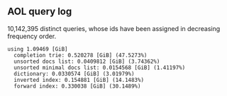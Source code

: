 AOL query log
-------------

10,142,395 distinct queries, whose ids have been assigned
in decreasing frequency order.

	using 1.09469 [GiB]
	  completion trie: 0.520278 [GiB] (47.5273%)
	  unsorted docs list: 0.0409812 [GiB] (3.74362%)
	  unsorted minimal docs list: 0.0154568 [GiB] (1.41197%)
	  dictionary: 0.0330574 [GiB] (3.01979%)
	  inverted index: 0.154881 [GiB] (14.1483%)
	  forward index: 0.330038 [GiB] (30.1489%)
